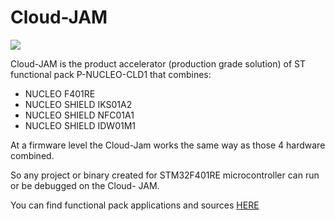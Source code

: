 # Cloud-JAM

![](https://raw.githubusercontent.com/rushup/Cloud-JAM/master/JAM-TOP.jpg)

Cloud-JAM is the product accelerator (production grade solution) of ST functional pack P-NUCLEO-CLD1 that combines:

-  NUCLEO F401RE
-  NUCLEO SHIELD IKS01A2
-  NUCLEO SHIELD NFC01A1
-  NUCLEO SHIELD IDW01M1

At a firmware level the Cloud-Jam works the same way as those 4 hardware combined.

So any project or binary created for STM32F401RE microcontroller can run or be debugged on the Cloud- JAM.

You can find functional pack applications and sources [HERE](http://www.st.com/en/evaluation-tools/p-nucleo-cld1.html)
